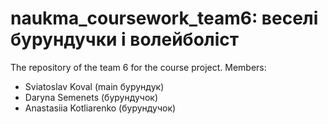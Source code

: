 # naukma_coursework_team6: веселі бурундучки і волейболіст
The repository of the team 6 for the course project. 
Members:
- Sviatoslav Koval (main бурундук)
- Daryna Semenets (бурундучок)
- Anastasiia Kotliarenko (бурундучок)
